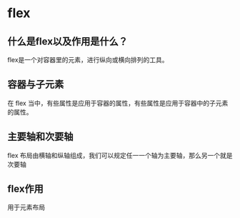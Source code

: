 # flex
## 什么是flex以及作用是什么？
flex是一个对容器里的元素，进行纵向或横向排列的工具。

## 容器与子元素
在 flex 当中，有些属性是应用于容器的属性，有些属性是应用于容器中的子元素的属性。

## 主要轴和次要轴
flex 布局由横轴和纵轴组成，我们可以规定任一一个轴为主要轴，那么另一个就是次要轴

## flex作用
用于元素布局